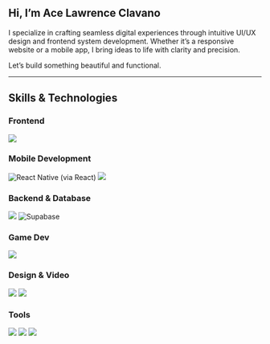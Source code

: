 ## Hi, I’m Ace Lawrence Clavano

I specialize in crafting seamless digital experiences through intuitive UI/UX design and frontend system development. Whether it’s a responsive website or a mobile app, I bring ideas to life with clarity and precision.

Let’s build something beautiful and functional.

---

## Skills & Technologies

### Frontend
<p align="left">
  <img src="https://skillicons.dev/icons?i=html,css,sass,tailwind,bootstrap,js,ts,react,nextjs" />
</p>

### Mobile Development
<p align="left">
  <img src="https://skillicons.dev/icons?i=react" title="React Native (via React)" />
  <img src="https://img.shields.io/badge/Cordova-35434F?logo=apachecordova&logoColor=white&style=for-the-badge" />
</p>

### Backend & Database
<p align="left">
  <img src="https://skillicons.dev/icons?i=python,mysql" />
  <img src="https://skillicons.dev/icons?i=supabase" title="Supabase" />
</p>

### Game Dev
<p align="left">
  <img src="https://skillicons.dev/icons?i=unity,cs,cpp" />
</p>

### Design & Video
<p align="left">
  <img src="https://skillicons.dev/icons?i=ps,ai,pr,figma" />
  <img src="https://img.shields.io/badge/Filmora-0C69B0?logo=filmora&logoColor=white&style=for-the-badge" />
</p>

### Tools
<p align="left">
  <img src="https://skillicons.dev/icons?i=git" />
  <img src="https://img.shields.io/badge/Vercel-000000?logo=vercel&logoColor=white&style=for-the-badge" />
  <img src="https://img.shields.io/badge/Netlify-00C7B7?logo=netlify&logoColor=white&style=for-the-badge" />
</p>
